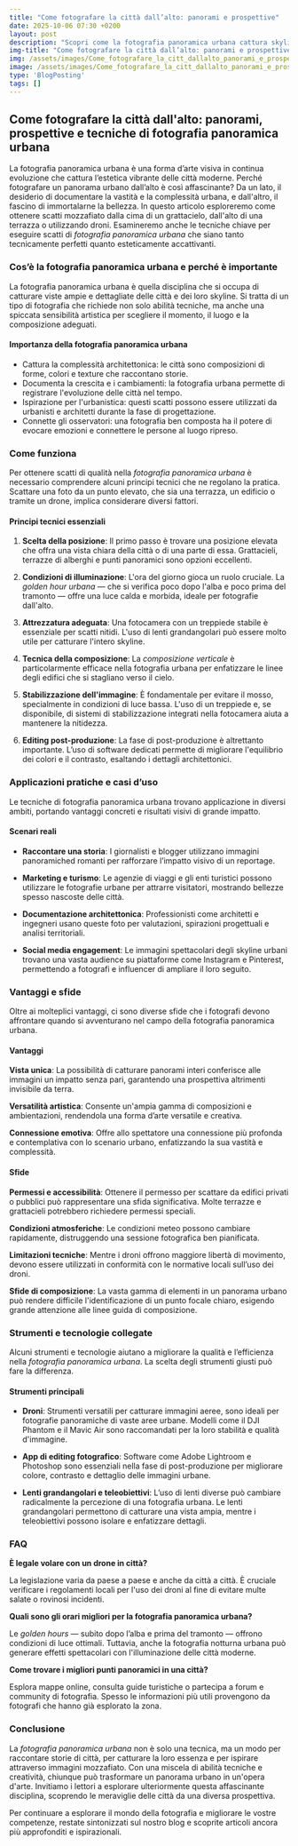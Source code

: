 ```yaml
---
title: "Come fotografare la città dall’alto: panorami e prospettive"
date: 2025-10-06 07:30 +0200
layout: post
description: "Scopri come la fotografia panoramica urbana cattura skyline mozzafiato e composizioni verticali uniche, per trasformare ogni vista aerea in un capolavoro."
img-title: "Come fotografare la città dall’alto: panorami e prospettive"
img: /assets/images/Come_fotografare_la_citt_dallalto_panorami_e_prospettive.jpg
image: /assets/images/Come_fotografare_la_citt_dallalto_panorami_e_prospettive.jpg
type: 'BlogPosting'
tags: []
---
```


## Come fotografare la città dall'alto: panorami, prospettive e tecniche di fotografia panoramica urbana

La fotografia panoramica urbana è una forma d’arte visiva in continua evoluzione che cattura l’estetica vibrante delle città moderne. Perché fotografare un panorama urbano dall’alto è così affascinante? Da un lato, il desiderio di documentare la vastità e la complessità urbana, e dall'altro, il fascino di immortalarne la bellezza. In questo articolo esploreremo come ottenere scatti mozzafiato dalla cima di un grattacielo, dall'alto di una terrazza o utilizzando droni. Esamineremo anche le tecniche chiave per eseguire scatti di *fotografia panoramica urbana* che siano tanto tecnicamente perfetti quanto esteticamente accattivanti.

### Cos’è la fotografia panoramica urbana e perché è importante

La fotografia panoramica urbana è quella disciplina che si occupa di catturare viste ampie e dettagliate delle città e dei loro skyline. Si tratta di un tipo di fotografia che richiede non solo abilità tecniche, ma anche una spiccata sensibilità artistica per scegliere il momento, il luogo e la composizione adeguati. 

#### Importanza della fotografia panoramica urbana

* Cattura la complessità architettonica: le città sono composizioni di forme, colori e texture che raccontano storie.
* Documenta la crescita e i cambiamenti: la fotografia urbana permette di registrare l'evoluzione delle città nel tempo.
* Ispirazione per l'urbanistica: questi scatti possono essere utilizzati da urbanisti e architetti durante la fase di progettazione.
* Connette gli osservatori: una fotografia ben composta ha il potere di evocare emozioni e connettere le persone al luogo ripreso.

### Come funziona

Per ottenere scatti di qualità nella *fotografia panoramica urbana* è necessario comprendere alcuni principi tecnici che ne regolano la pratica. Scattare una foto da un punto elevato, che sia una terrazza, un edificio o tramite un drone, implica considerare diversi fattori.

#### Principi tecnici essenziali

1. **Scelta della posizione**: Il primo passo è trovare una posizione elevata che offra una vista chiara della città o di una parte di essa. Grattacieli, terrazze di alberghi e punti panoramici sono opzioni eccellenti.
   
2. **Condizioni di illuminazione**: L'ora del giorno gioca un ruolo cruciale. La *golden hour urbana* — che si verifica poco dopo l'alba e poco prima del tramonto — offre una luce calda e morbida, ideale per fotografie dall'alto.

3. **Attrezzatura adeguata**: Una fotocamera con un treppiede stabile è essenziale per scatti nitidi. L'uso di lenti grandangolari può essere molto utile per catturare l'intero skyline.

4. **Tecnica della composizione**: La *composizione verticale* è particolarmente efficace nella fotografia urbana per enfatizzare le linee degli edifici che si stagliano verso il cielo.

5. **Stabilizzazione dell'immagine**: È fondamentale per evitare il mosso, specialmente in condizioni di luce bassa. L'uso di un treppiede e, se disponibile, di sistemi di stabilizzazione integrati nella fotocamera aiuta a mantenere la nitidezza.

6. **Editing post-produzione**: La fase di post-produzione è altrettanto importante. L’uso di software dedicati permette di migliorare l'equilibrio dei colori e il contrasto, esaltando i dettagli architettonici.

### Applicazioni pratiche e casi d’uso

Le tecniche di fotografia panoramica urbana trovano applicazione in diversi ambiti, portando vantaggi concreti e risultati visivi di grande impatto.

#### Scenari reali

* **Raccontare una storia**: I giornalisti e blogger utilizzano immagini panoramiched romanti per rafforzare l’impatto visivo di un reportage.
  
* **Marketing e turismo**: Le agenzie di viaggi e gli enti turistici possono utilizzare le fotografie urbane per attrarre visitatori, mostrando bellezze spesso nascoste delle città.
  
* **Documentazione architettonica**: Professionisti come architetti e ingegneri usano queste foto per valutazioni, spirazioni progettuali e analisi territoriali.

* **Social media engagement**: Le immagini spettacolari degli skyline urbani trovano una vasta audience su piattaforme come Instagram e Pinterest, permettendo a fotografi e influencer di ampliare il loro seguito.

### Vantaggi e sfide

Oltre ai molteplici vantaggi, ci sono diverse sfide che i fotografi devono affrontare quando si avventurano nel campo della fotografia panoramica urbana.

#### Vantaggi

**Vista unica**: La possibilità di catturare panorami interi conferisce alle immagini un impatto senza pari, garantendo una prospettiva altrimenti invisibile da terra.

**Versatilità artistica**: Consente un'ampia gamma di composizioni e ambientazioni, rendendola una forma d’arte versatile e creativa.

**Connessione emotiva**: Offre allo spettatore una connessione più profonda e contemplativa con lo scenario urbano, enfatizzando la sua vastità e complessità.

#### Sfide

**Permessi e accessibilità**: Ottenere il permesso per scattare da edifici privati o pubblici può rappresentare una sfida significativa. Molte terrazze e grattacieli potrebbero richiedere permessi speciali.

**Condizioni atmosferiche**: Le condizioni meteo possono cambiare rapidamente, distruggendo una sessione fotografica ben pianificata.
   
**Limitazioni tecniche**: Mentre i droni offrono maggiore libertà di movimento, devono essere utilizzati in conformità con le normative locali sull’uso dei droni.

**Sfide di composizione**: La vasta gamma di elementi in un panorama urbano può rendere difficile l'identificazione di un punto focale chiaro, esigendo grande attenzione alle linee guida di composizione.

### Strumenti e tecnologie collegate

Alcuni strumenti e tecnologie aiutano a migliorare la qualità e l’efficienza nella *fotografia panoramica urbana*. La scelta degli strumenti giusti può fare la differenza.

#### Strumenti principali

- **Droni**: Strumenti versatili per catturare immagini aeree, sono ideali per fotografie panoramiche di vaste aree urbane. Modelli come il DJI Phantom e il Mavic Air sono raccomandati per la loro stabilità e qualità d'immagine.

- **App di editing fotografico**: Software come Adobe Lightroom e Photoshop sono essenziali nella fase di post-produzione per migliorare colore, contrasto e dettaglio delle immagini urbane.

- **Lenti grandangolari e teleobiettivi**: L’uso di lenti diverse può cambiare radicalmente la percezione di una fotografia urbana. Le lenti grandangolari permettono di catturare una vista ampia, mentre i teleobiettivi possono isolare e enfatizzare dettagli.

### FAQ

**È legale volare con un drone in città?**

La legislazione varia da paese a paese e anche da città a città. È cruciale verificare i regolamenti locali per l'uso dei droni al fine di evitare multe salate o rovinosi incidenti.

**Quali sono gli orari migliori per la fotografia panoramica urbana?**

Le *golden hours* — subito dopo l’alba e prima del tramonto — offrono condizioni di luce ottimali. Tuttavia, anche la fotografia notturna urbana può generare effetti spettacolari con l'illuminazione delle città moderne.

**Come trovare i migliori punti panoramici in una città?**

Esplora mappe online, consulta guide turistiche o partecipa a forum e community di fotografia. Spesso le informazioni più utili provengono da fotografi che hanno già esplorato la zona.

### Conclusione

La *fotografia panoramica urbana* non è solo una tecnica, ma un modo per raccontare storie di città, per catturare la loro essenza e per ispirare attraverso immagini mozzafiato. Con una miscela di abilità tecniche e creatività, chiunque può trasformare un panorama urbano in un'opera d'arte. Invitiamo i lettori a esplorare ulteriormente questa affascinante disciplina, scoprendo le meraviglie delle città da una diversa prospettiva. 

Per continuare a esplorare il mondo della fotografia e migliorare le vostre competenze, restate sintonizzati sul nostro blog e scoprite articoli ancora più approfonditi e ispirazionali.